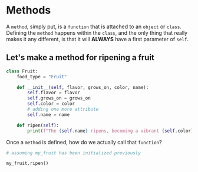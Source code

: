 # Methods

A `method`, simply put, is a `function` that is attached to an `object` or `class`. Defining the `method` happens within the `class`, and the only thing that really makes it any different, is that it will **ALWAYS** have a first parameter of `self`.


## Let's make a method for ripening a fruit

```py
class Fruit:
    food_type = "Fruit"

    def __init__(self, flavor, grows_on, color, name):
        self.flavor = flavor
        self.grows_on = grows_on
        self.color = color
        # adding one more attribute
        self.name = name

    def ripen(self):
        print(f"The {self.name} ripens, becoming a vibrant {self.color}, and has a delicious {self.flavor} flavor. You may now pick it from the {self.grows_on}")
```

Once a `method` is defined, how do we actually call that `function`?

```py
# assuming my_fruit has been initialized previously

my_fruit.ripen()
```

